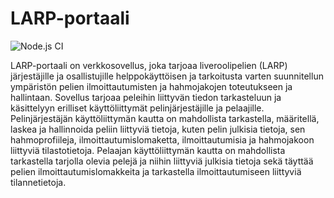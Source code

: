 # LARP-portaali
![Node.js CI](https://github.com/vmarttil/LARP-portaali/workflows/Node.js%20CI/badge.svg)

LARP-portaali on verkkosovellus, joka tarjoaa liveroolipelien (LARP) järjestäjille ja osallistujille helppokäyttöisen ja tarkoitusta varten suunnitellun ympäristön pelien ilmoittautumisten ja hahmojakojen toteutukseen ja hallintaan. Sovellus tarjoaa peleihin liittyvän tiedon tarkasteluun ja käsittelyyn erilliset käyttöliittymät pelinjärjestäjille ja pelaajille. Pelinjärjestäjän käyttöliittymän kautta on mahdollista tarkastella, määritellä, laskea ja hallinnoida peliin liittyviä tietoja, kuten pelin julkisia tietoja, sen hahmoprofiileja, ilmoittautumislomaketta, ilmoittautumisia ja hahmojakoon liittyviä tilastotietoja. Pelaajan käyttöliittymän kautta on mahdollista tarkastella tarjolla olevia pelejä ja niihin liittyviä julkisia tietoja sekä täyttää pelien ilmoittautumislomakkeita ja tarkastella ilmoittautumiseen liittyviä tilannetietoja.
